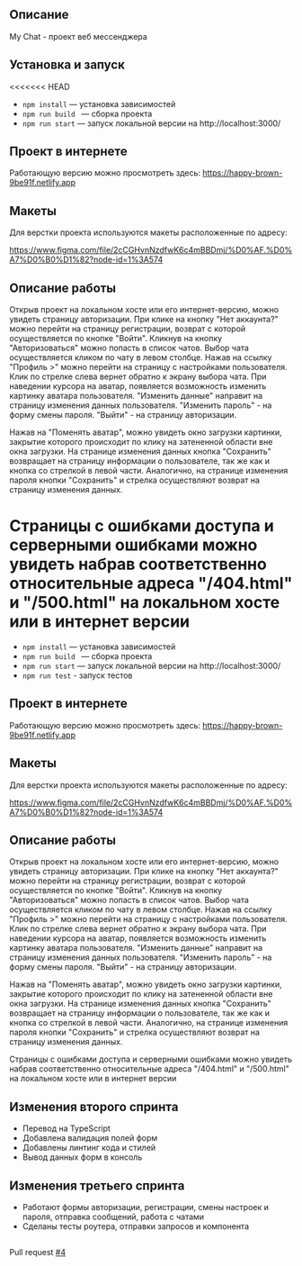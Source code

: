 ## Описание

My Chat - проект веб мессенджера
## Установка и запуск
<<<<<<< HEAD

- `npm install` — установка зависимостей
- `npm run build ` — сборка проекта
- `npm run start` — запуск локальной версии на http://localhost:3000/

## Проект в интернете

Работающую версию можно просмотреть здесь:
https://happy-brown-9be91f.netlify.app

## Макеты

Для верстки проекта используются макеты расположенные по адресу:

https://www.figma.com/file/2cCGHvnNzdfwK6c4mBBDmj/%D0%AF.%D0%A7%D0%B0%D1%82?node-id=1%3A574

## Описание работы

Открыв проект на локальном хосте или его интернет-версию, можно увидеть страницу авторизации.
При клике на кнопку "Нет аккаунта?" можно перейти на страницу регистрации, возврат с которой осуществляется по кнопке "Войти".
Кликнув на кнопку "Авторизоваться" можно попасть в список чатов. Выбор чата осуществляется кликом по чату в левом столбце.
Нажав на ссылку "Профиль >" можно перейти на страницу с настройками пользователя. Клик по стрелке слева вернет обратно к экрану выбора чата.
При наведении курсора на аватар, появляется возможность изменить картинку аватара пользователя.
"Изменить данные" направит на страницу изменения данных пользователя.
"Изменить пароль" - на форму смены пароля.
"Выйти" - на страницу авторизации.

Нажав на "Поменять аватар", можно увидеть окно загрузки картинки, закрытие которого происходит по клику на затененной области вне окна загрузки.
На странице изменения данных кнопка "Сохранить" возвращает на страницу информации о пользователе, так же как и кнопка со стрелкой в левой части.
Аналогично, на странице изменения пароля кнопки "Сохранить" и стрелка осуществляют возврат на страницу изменения данных.

Страницы с ошибками доступа и серверными ошибками можно увидеть набрав соответственно относительные адреса "/404.html" и "/500.html" на локальном хосте или в интернет версии
=======

- `npm install` — установка зависимостей
- `npm run build ` — сборка проекта
- `npm run start` — запуск локальной версии на http://localhost:3000/
- `npm run test` - запуск тестов

## Проект в интернете

Работающую версию можно просмотреть здесь:
https://happy-brown-9be91f.netlify.app

## Макеты

Для верстки проекта используются макеты расположенные по адресу:

https://www.figma.com/file/2cCGHvnNzdfwK6c4mBBDmj/%D0%AF.%D0%A7%D0%B0%D1%82?node-id=1%3A574

## Описание работы

Открыв проект на локальном хосте или его интернет-версию, можно увидеть страницу авторизации.
При клике на кнопку "Нет аккаунта?" можно перейти на страницу регистрации, возврат с которой осуществляется по кнопке "Войти".
Кликнув на кнопку "Авторизоваться" можно попасть в список чатов. Выбор чата осуществляется кликом по чату в левом столбце.
Нажав на ссылку "Профиль >" можно перейти на страницу с настройками пользователя. Клик по стрелке слева вернет обратно к экрану выбора чата.
При наведении курсора на аватар, появляется возможность изменить картинку аватара пользователя.
"Изменить данные" направит на страницу изменения данных пользователя.
"Изменить пароль" - на форму смены пароля.
"Выйти" - на страницу авторизации.

Нажав на "Поменять аватар", можно увидеть окно загрузки картинки, закрытие которого происходит по клику на затененной области вне окна загрузки.
На странице изменения данных кнопка "Сохранить" возвращает на страницу информации о пользователе, так же как и кнопка со стрелкой в левой части.
Аналогично, на странице изменения пароля кнопки "Сохранить" и стрелка осуществляют возврат на страницу изменения данных.

Страницы с ошибками доступа и серверными ошибками можно увидеть набрав соответственно относительные адреса "/404.html" и "/500.html" на локальном хосте или в интернет версии
## Изменения второго спринта

- Перевод на TypeScript
- Добавлена валидация полей форм
- Добавлены линтинг кода и стилей
- Вывод данных форм в консоль

## Изменения третьего спринта

- Работают формы авторизации, регистрации, смены настроек и пароля, отправка сообщений, работа с чатами
- Сделаны тесты роутера, отправки запросов и компонента
##

Pull request
[#4](https://github.com/iGobz/middle.messenger.praktikum.yandex/pull/4)
